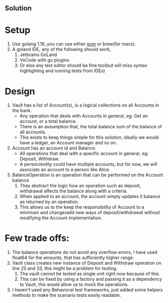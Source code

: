 Solution
----

Setup
==
1. Use golang 1.16, you can use either [gvm](https://github.com/moovweb/gvm#installing) or brew(for macs).
2. A goland IDE, any of the following should work,
   1. Jetbrains GoLand
   2. VsCode with go plugins
   3. Or else any text editor should be fine too(but will miss syntax highlighting and running tests from IDEs)

Design
==
1. Vault has a list of Account(s), is a logical collections on all Accounts in the bank.
   * Any operation that deals with Accounts in general, eg: Get an account, or a total balance.
   * There is an assumption that, the total balance sum of the balance of all accounts.
   * This exists to keep things simple for this solution, ideally we would have a ledger, an Account manager and so on. 
2. Account has an account id and Balance.
   * All operations that deal with a specific account in general, eg: Deposit, Withdraw.
   * A person/entity could have multiple accounts, but for now, we will associate an account to a person like Alice.
3. BalanceOperation is an operation that can be performed on the Account balance
   1. They abstract the logic how an operation such as deposit, withdrawal affects the balance along with a criteria.
   2. When applied to an account, the account simply updates it balance as returned by an operation.
   3. This allows us to the keep the responsibility of Account to a minimum and change/add new ways of deposit/withdrawal without modifying the Account implementation.


Few trade offs:
==
1. The balance operations do not avoid any overflow errors, I have used float64 for the amounts, that has sufficiently higher range. 
2. Vault class creates new instance of Deposit and Withdraw operation on line 25 and 33, this might be a problem for testing.
   1. The vault cannot be tested as single unit right now because of this.
   2. This can be fixed by using a factory and passing it as a dependency to Vault, this would allow us to mock the operations.
3. I haven't used any Behavioral test frameworks, just added some helpers methods to make the scenario tests easily readable.

   